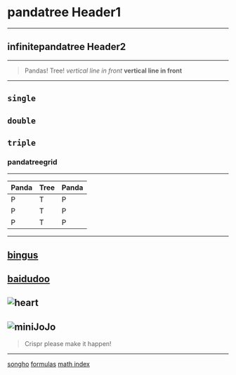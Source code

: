 # pandatree Header1
---
## infinitepandatree Header2
---
>Pandas! Tree! 
*vertical line in front*
**vertical line in front**
---
`single`
---
``double``
---
```triple```
---
### pandatreegrid
---
|Panda|Tree|Panda|
|-----|----|-----|
|P |T |P |
|P |T |P |
|P |T |P |
---
[bingus](https://www.bing.com/)
---
[baidudoo](https://www.baidu.com/)
---
![heart](https://c-ssl.duitang.com/uploads/item/202002/23/20200223182401_hnmRv.jpeg)
---
![miniJoJo](http://static.tvtropes.org/pmwiki/pub/images/jonathan_joestar_all_star_battle.png)
---
>Crispr please make it happen!
--- 
[songho](http://www.songho.ca/math/index.html)
[formulas](http://homepage.ntu.edu.tw/%7Ewttsai/MathModel/Mathematical%20Formula%20Handbook.pdf)
[math index](https://www.mathpages.com/home/contents.htm)
